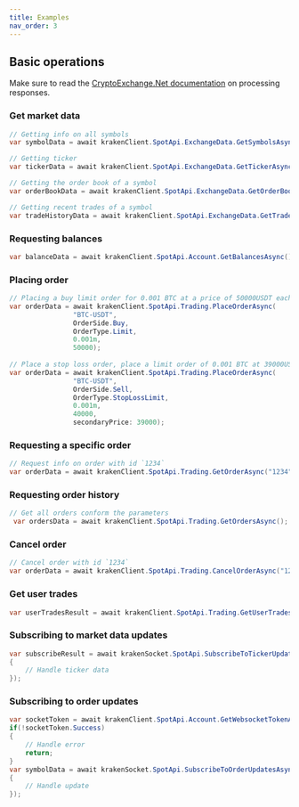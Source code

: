 ```yaml
---
title: Examples
nav_order: 3
---
```


## Basic operations
Make sure to read the [CryptoExchange.Net documentation](https://jkorf.github.io/CryptoExchange.Net/Clients.html#processing-request-responses) on processing responses.

### Get market data
```csharp
// Getting info on all symbols
var symbolData = await krakenClient.SpotApi.ExchangeData.GetSymbolsAsync();

// Getting ticker
var tickerData = await krakenClient.SpotApi.ExchangeData.GetTickerAsync("XBTUSD");

// Getting the order book of a symbol
var orderBookData = await krakenClient.SpotApi.ExchangeData.GetOrderBookAsync("XBTUSD");

// Getting recent trades of a symbol
var tradeHistoryData = await krakenClient.SpotApi.ExchangeData.GetTradeHistoryAsync("XBTUSD");
```

### Requesting balances
```csharp
var balanceData = await krakenClient.SpotApi.Account.GetBalancesAsync();
```
### Placing order
```csharp
// Placing a buy limit order for 0.001 BTC at a price of 50000USDT each
var orderData = await krakenClient.SpotApi.Trading.PlaceOrderAsync(
                "BTC-USDT",
                OrderSide.Buy,
                OrderType.Limit,
                0.001m,
                50000);
                                                            
// Place a stop loss order, place a limit order of 0.001 BTC at 39000USDT each when the last trade price drops below 40000USDT
var orderData = await krakenClient.SpotApi.Trading.PlaceOrderAsync(
                "BTC-USDT",
                OrderSide.Sell,
                OrderType.StopLossLimit,
                0.001m,
                40000,
                secondaryPrice: 39000);
```

### Requesting a specific order
```csharp
// Request info on order with id `1234`
var orderData = await krakenClient.SpotApi.Trading.GetOrderAsync("1234");
```

### Requesting order history
```csharp
// Get all orders conform the parameters
 var ordersData = await krakenClient.SpotApi.Trading.GetOrdersAsync();
```

### Cancel order
```csharp
// Cancel order with id `1234`
var orderData = await krakenClient.SpotApi.Trading.CancelOrderAsync("1234");
```

### Get user trades
```csharp
var userTradesResult = await krakenClient.SpotApi.Trading.GetUserTradesAsync();
```

### Subscribing to market data updates
```csharp
var subscribeResult = await krakenSocket.SpotApi.SubscribeToTickerUpdatesAsync("XBT/USD", data =>
{
    // Handle ticker data
});
```

### Subscribing to order updates
```csharp
var socketToken = await krakenClient.SpotApi.Account.GetWebsocketTokenAsync();
if(!socketToken.Success)
{
    // Handle error
    return;
}
var symbolData = await krakenSocket.SpotApi.SubscribeToOrderUpdatesAsync(socketToken.Data.Token, data =>
{
    // Handle update
});
```
